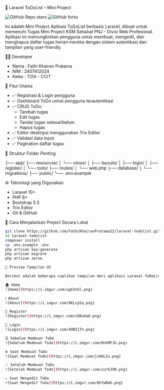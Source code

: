 📝 Laravel ToDoList – Mini Project

![GitHub Repo stars](https://img.shields.io/github/stars/FathiKhairanPratama22/laravel-todolist?style=social)
![GitHub forks](https://img.shields.io/github/forks/FathiKhairanPratama22/laravel-todolist?style=social)

Ini adalah Mini Project Aplikasi ToDoList berbasis Laravel, dibuat untuk memenuhi Tugas Mini Project KSM Sahabat PNJ - Divisi Web Profesional.  
Aplikasi ini memungkinkan pengguna untuk membuat, mengedit, dan menghapus daftar tugas harian mereka dengan sistem autentikasi dan tampilan yang user-friendly.

👨‍💻 Developer

- Nama  : Fathi Khairan Pratama  
- NIM   : 2407412024  
- Kelas : TI2A - CCIT

🔧 Fitur Utama

- ✅ Registrasi & Login pengguna  
- ✅ Dashboard ToDo untuk pengguna terautentikasi  
- ✅ CRUD ToDo:
  - Tambah tugas
  - Edit tugas
  - Tandai tugas selesai/belum
  - Hapus tugas  
- ✅ Editor deskripsi menggunakan Trix Editor  
- ✅ Validasi data input  
- ✅ Pagination daftar tugas  


📁 Struktur Folder Penting

├── app/
├── resources/
│ └── views/
│ ├── layouts/
│ ├── login/
│ ├── register/
│ └── todo/
├── routes/
│ └── web.php
├── database/
│ └── migrations/
├── public/
└── .env.example


⚙️ Teknologi yang Digunakan

- Laravel 10+
- PHP 8+
- Bootstrap 5.3
- Trix Editor
- Git & GitHub

🚀 Cara Menjalankan Project Secara Lokal

```bash
git clone https://github.com/FathiKhairanPratama22/laravel-todolist.git
cd laravel-todolist
composer install
cp .env.example .env
php artisan key:generate
php artisan migrate
php artisan serve

📸 Preview Tampilan UI

Berikut adalah beberapa cuplikan tampilan dari aplikasi Laravel ToDoList:

🏠 Home
![Home](https://i.imgur.com/ugX3t6l.png)

ℹ️ About
![About](https://i.imgur.com/8KLcpSq.png)

📝 Register
![Register](https://i.imgur.com/cO0u6aU.png)

🔐 Login
![Login](https://i.imgur.com/4ONZ17n.png)

🗒️ Sebelum Membuat ToDo
![Sebelum Membuat Todo](https://i.imgur.com/HnVMFJG.png)

➕ Saat Membuat ToDo
![Saat Membuat Todo](https://i.imgur.com/js9GL3x.png)

✅ Setelah Membuat ToDo
![Setelah Membuat Todo](https://i.imgur.com/zur6JXN.png)

✏️ Saat Mengedit ToDo
![Saat Mengedit Todo](https://i.imgur.com/QhTwRmh.png)
